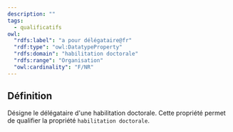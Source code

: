 ```yaml
---
description: ""
tags:
  - qualificatifs
owl:
  "rdfs:label": "a pour délégataire@fr"
  "rdf:type": "owl:DatatypeProperty"
  "rdfs:domain": "habilitation doctorale"
  "rdfs:range": "Organisation"
  "owl:cardinality": "F/NR"
---
```


<OntologyTable frontMatter={frontMatter}/>

## Définition

Désigne le délégataire d'une habilitation doctorale. Cette propriété permet de qualifier la propriété `habilitation doctorale`.
